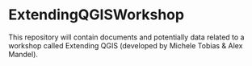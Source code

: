 # ExtendingQGISWorkshop

This repository will contain documents and potentially data related to a workshop called Extending QGIS (developed by Michele Tobias & Alex Mandel).
